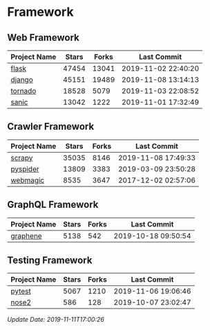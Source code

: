 # Framework

## Web Framework

| Project Name | Stars | Forks | Last Commit |
| ------------ | ----- | ----- | ----------- |
| [flask](https://github.com/pallets/flask) | 47454 | 13041 | 2019-11-02 22:40:20 |
| [django](https://github.com/django/django) | 45151 | 19489 | 2019-11-08 13:14:13 |
| [tornado](https://github.com/tornadoweb/tornado) | 18528 | 5079 | 2019-11-03 22:08:52 |
| [sanic](https://github.com/huge-success/sanic) | 13042 | 1222 | 2019-11-01 17:32:49 |

## Crawler Framework

| Project Name | Stars | Forks | Last Commit |
| ------------ | ----- | ----- | ----------- |
| [scrapy](https://github.com/scrapy/scrapy) | 35035 | 8146 | 2019-11-08 17:49:33 |
| [pyspider](https://github.com/binux/pyspider) | 13809 | 3383 | 2019-03-09 23:50:28 |
| [webmagic](https://github.com/code4craft/webmagic) | 8535 | 3647 | 2017-12-02 02:57:06 |

## GraphQL Framework

| Project Name | Stars | Forks | Last Commit |
| ------------ | ----- | ----- | ----------- |
| [graphene](https://github.com/graphql-python/graphene) | 5138 | 542 | 2019-10-18 09:50:54 |

## Testing Framework

| Project Name | Stars | Forks | Last Commit |
| ------------ | ----- | ----- | ----------- |
| [pytest](https://github.com/pytest-dev/pytest) | 5067 | 1210 | 2019-11-06 19:06:46 |
| [nose2](https://github.com/nose-devs/nose2) | 586 | 128 | 2019-10-07 23:02:47 |

*Update Date: 2019-11-11T17:00:26*